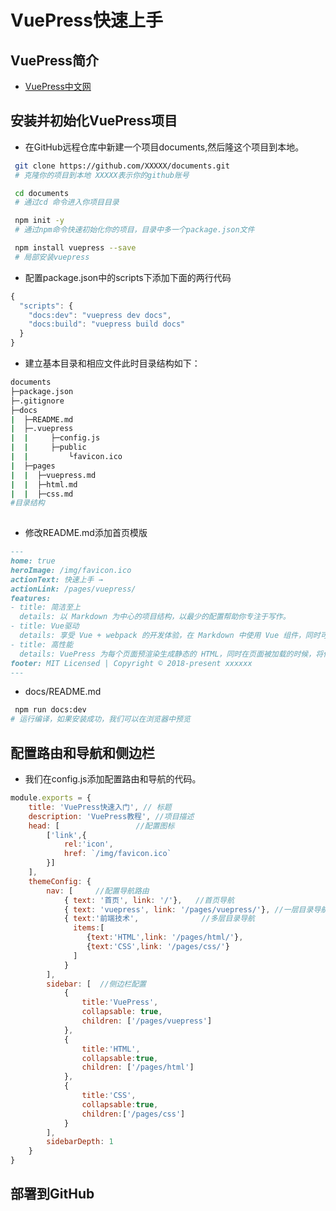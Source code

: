 # VuePress快速上手

## VuePress简介

* [VuePress中文网](https://www.vuepress.cn/) 

## 安装并初始化VuePress项目

* 在GitHub远程仓库中新建一个项目documents,然后隆这个项目到本地。
 
```bash
 git clone https://github.com/XXXXX/documents.git
 # 克隆你的项目到本地 XXXXX表示你的github账号

 cd documents
 # 通过cd 命令进入你项目目录

 npm init -y
 # 通过npm命令快速初始化你的项目，目录中多一个package.json文件

 npm install vuepress --save
 # 局部安装vuepress

```
* 配置package.json中的scripts下添加下面的两行代码

``` javascript
{
  "scripts": {
    "docs:dev": "vuepress dev docs",
    "docs:build": "vuepress build docs"
  }
}
```
* 建立基本目录和相应文件此时目录结构如下：
```bash
documents
├─package.json              
├─.gitignore
├─docs
|  ├─README.md
|  ├─.vuepress
|  |     ├─config.js
|  |     ├─public
|  |         └favicon.ico
|  ├─pages
|  |  ├─vuepress.md 
|  |  ├─html.md 
|  |  ├─css.md 
#目录结构
 
```

* 修改README.md添加首页模版
```markdown
---
home: true
heroImage: /img/favicon.ico
actionText: 快速上手 →
actionLink: /pages/vuepress/
features:
- title: 简洁至上
  details: 以 Markdown 为中心的项目结构，以最少的配置帮助你专注于写作。
- title: Vue驱动
  details: 享受 Vue + webpack 的开发体验，在 Markdown 中使用 Vue 组件，同时可以使用 Vue 来开发自定义主题。
- title: 高性能
  details: VuePress 为每个页面预渲染生成静态的 HTML，同时在页面被加载的时候，将作为 SPA 运行。
footer: MIT Licensed | Copyright © 2018-present xxxxxx
---
```

* docs/README.md

```bash
 npm run docs:dev
# 运行编译，如果安装成功，我们可以在浏览器中预览
```

## 配置路由和导航和侧边栏


* 我们在config.js添加配置路由和导航的代码。

```javascript
module.exports = {
    title: 'VuePress快速入门', // 标题
    description: 'VuePress教程', //项目描述 
    head: [                 //配置图标
        ['link',{
            rel:'icon',
            href: `/img/favicon.ico`
        }]
    ],
    themeConfig: {
        nav: [     //配置导航路由
            { text: '首页', link: '/'},   //首页导航
            { text: 'vuepress', link: '/pages/vuepress/'}, //一层目录导航
            { text:'前端技术',              //多层目录导航
              items:[
                 {text:'HTML',link: '/pages/html/'}, 
                 {text:'CSS',link: '/pages/css/'} 
              ]
            }
        ],
        sidebar: [  //侧边栏配置
            {
                title:'VuePress',   
                collapsable: true,
                children: ['/pages/vuepress']
            },
            {
                title:'HTML',
                collapsable:true,
                children: ['/pages/html']
            },
            {
                title:'CSS',
                collapsable:true,
                children:['/pages/css']
            }
        ],
        sidebarDepth: 1
    }
}

```


## 部署到GitHub

